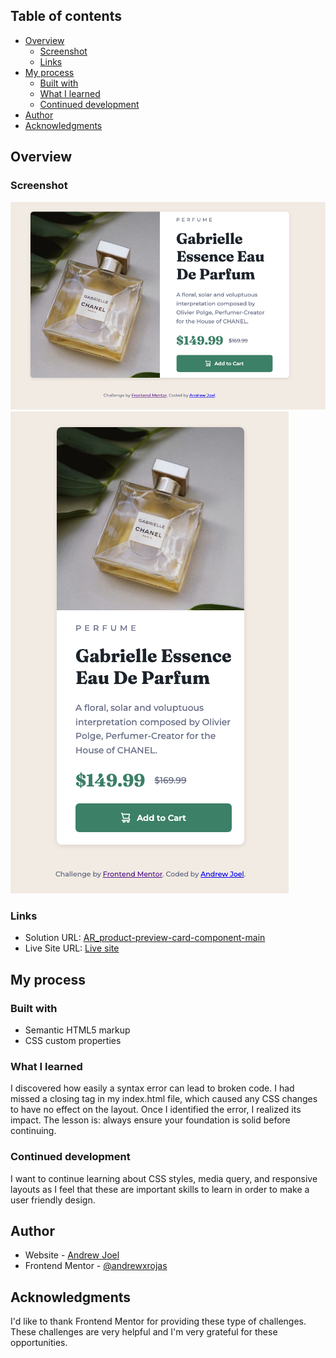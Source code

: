 ## Table of contents

- [Overview](#overview)
  - [Screenshot](#screenshot)
  - [Links](#links)
- [My process](#my-process)
  - [Built with](#built-with)
  - [What I learned](#what-i-learned)
  - [Continued development](#continued-development)
- [Author](#author)
- [Acknowledgments](#acknowledgments)


## Overview

### Screenshot

![Desktop View](./images/DesktopView.png) 
![Mobile View](./images/MobileView.png)


### Links

- Solution URL: [AR_product-preview-card-component-main](https://github.com/andrewxrojas/AR_product-preview-card-component-main)
- Live Site URL: [Live site](https://andrewxrojas.github.io/AR_product-preview-card-component-main/)

## My process

### Built with

- Semantic HTML5 markup
- CSS custom properties

### What I learned

I discovered how easily a syntax error can lead to broken code. 
I had missed a closing tag in my index.html file, which caused any 
CSS changes to have no effect on the layout. Once I identified the error, 
I realized its impact. The lesson is: always ensure your foundation is solid before continuing.

### Continued development

I want to continue learning about CSS styles, media query, and responsive layouts as I feel that these are important skills to learn in order to make a user friendly design.

## Author

- Website - [Andrew Joel](https://www.andrewxrojas.com)
- Frontend Mentor - [@andrewxrojas](https://www.frontendmentor.io/profile/andrewxrojas)

## Acknowledgments

I'd like to thank Frontend Mentor for providing these type of challenges. These challenges are very helpful and I'm very grateful for these opportunities.
